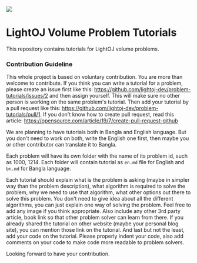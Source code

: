 <img src="https://avatars3.githubusercontent.com/u/63713776?s=200&v=4"/>

# LightOJ Volume Problem Tutorials
This repository contains tutorials for LightOJ volume problems.

### Contribution Guideline
This whole project is based on voluntary contribution. You are more than welcome to contribute. If you think you can write a tutorial for a problem, please create
an issue first like this: https://github.com/lightoj-dev/problem-tutorials/issues/2 and then assign yourself. This will make sure no other person is working on the same problem's tutorial. Then add your tutorial by a pull request like this: https://github.com/lightoj-dev/problem-tutorials/pull/1. If you don't know how to create pull request, read this article: https://opensource.com/article/19/7/create-pull-request-github

We are planning to have tutorials both in Bangla and English language. But you don't need to work on both, write the English one first, then maybe you or other contributor can translate it to Bangla.

Each problem will have its own folder with the name of its problem id, such as 1000, 1214. Each folder will contain tutorial as `en.md` file for English and `bn.md` for Bangla language.

Each tutorial should explain what is the problem is asking (maybe in simpler way than the problem description), what algorithm is required to solve the problem, why we need to use that algorithm, what other options out there to solve this problem. You don't need to give idea about all the different algorithms, you can just explain one way of solving the problem. Feel free to add any image if you think appropriate. Also include any other 3rd party article, book link so that other problem solver can learn from there. If you already shared the tutorial on other website (maybe your personal blog site), you can mention those link on the tutorial. And last but not the least, add your code on the tutorial. Please properly indent your code, also add comments on your code to make code more readable to problem solvers.

Looking forward to have your contribution.
